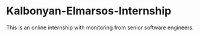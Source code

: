 # Kalbonyan-Elmarsos-Internship
This is an online internship with monitoring from senior software engineers. 
